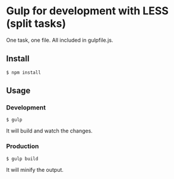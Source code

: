 # Gulp for development with LESS (split tasks)
One task, one file. All included in gulpfile.js.

## Install
```
$ npm install
```

## Usage
### Development
```
$ gulp
```
It will build and watch the changes.

### Production
```
$ gulp build
```
It will minify the output.